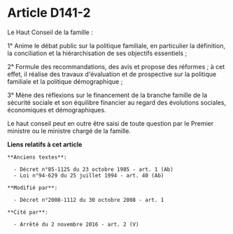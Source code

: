 # Article D141-2

Le Haut Conseil de la famille : 

1° Anime le débat public sur la politique familiale, en particulier la définition, la conciliation et la hiérarchisation de
ses objectifs essentiels ; 

2° Formule des recommandations, des avis et propose des réformes ; à cet effet, il réalise des travaux d'évaluation et de
prospective sur la politique familiale et la politique démographique ; 

3° Mène des réflexions sur le financement de la branche famille de la sécurité sociale et son équilibre financier au regard
des évolutions sociales, économiques et démographiques. 

Le haut conseil peut en outre être saisi de toute question par le Premier ministre ou le ministre chargé de la famille.

**Liens relatifs à cet article**

	**Anciens textes**:

	  - Décret n°85-1125 du 23 octobre 1985 - art. 1 (Ab)
	  - Loi n°94-629 du 25 juillet 1994 - art. 40 (Ab)

	**Modifié par**:

	  - Décret n°2008-1112 du 30 octobre 2008 - art. 1

	**Cité par**:

	  - Arrêté du 2 novembre 2016 - art. 2 (V)
